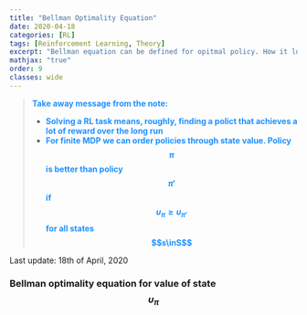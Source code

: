 ```yaml
---
title: "Bellman Optimality Equation"
date: 2020-04-18
categories: [RL]
tags: [Reinforcement Learning, Theory]
excerpt: "Bellman equation can be defined for opitmal policy. How it looks like?"
mathjax: "true"
order: 9
classes: wide
---
```


> <span style="color:dodgerblue">**Take away message from the note:**</span>
> * <span style="color:dodgerblue">**Solving a RL task means, roughly, finding a polict that achieves a lot of reward over the long run**</span>
> * <span style="color:dodgerblue">**For finite MDP we can order policies through state value. Policy $$\pi$$ is better than policy $$\pi'$$ if $$\upsilon_{\pi}\ge\upsilon_{\pi'}$$ for all states $$s\inS$$**</span>

Last update: 18th of April, 2020

### Bellman optimality equation for value of state $$\upsilon_{\pi}$$


